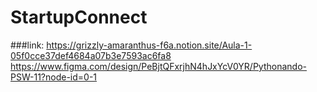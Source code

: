 ﻿# StartupConnect


###link:
https://grizzly-amaranthus-f6a.notion.site/Aula-1-05f0cce37def4684a07b3e7593ac6fa8
https://www.figma.com/design/PeBjtQFxrjhN4hJxYcV0YR/Pythonando-PSW-11?node-id=0-1
